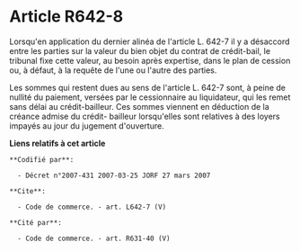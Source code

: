 # Article R642-8

Lorsqu'en application du dernier alinéa de l'article L. 642-7 il y a désaccord entre les parties sur la valeur du bien objet
du contrat de crédit-bail, le tribunal fixe cette valeur, au besoin après expertise, dans le plan de cession ou, à défaut, à
la requête de l'une ou l'autre des parties.

Les sommes qui restent dues au sens de l'article L. 642-7 sont, à peine de nullité du paiement, versées par le cessionnaire
au liquidateur, qui les remet sans délai au crédit-bailleur. Ces sommes viennent en déduction de la créance admise du crédit-
bailleur lorsqu'elles sont relatives à des loyers impayés au jour du jugement d'ouverture.

**Liens relatifs à cet article**

	**Codifié par**:

	  - Décret n°2007-431 2007-03-25 JORF 27 mars 2007

	**Cite**:

	  - Code de commerce. - art. L642-7 (V)

	**Cité par**:

	  - Code de commerce. - art. R631-40 (V)
